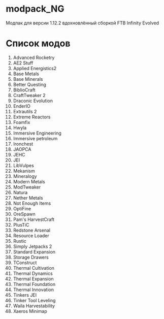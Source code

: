 # modpack_NG
Модпак для версии 1.12.2 вдохновлённый сборкой FTB Infinity Evolved

# Список модов
1) Advanced Rocketry 
2) AE2 Stuff 
3) Applied Energistics2
4) Base Metals
5) Base Minerals 
6) Better Questing
7) BiblioCraft
8) CraftTweaker 2
9) Draconic Evolution
10) EnderIO
11) Extrautils 2
12) Extreme Reactors
13) Foamfix
14) Hwyla
15) Immersive Engineering
16) Immersive petroleum
17) Ironchest
18) JAOPCA
19) JEHC
20) JEI
21) LibVulpes
22) Mekanism
23) Mineralogy
24) Modern Metals
25) ModTweaker
26) Natura
27) Nether Metals
28) Not Enough Items
29) OptiFine
30) OreSpawn
31) Pam's HarvestCraft
32) PlusTiC
33) Redstone Arsenal
34) Resource Loader
35) Rustic
36) Simply Jetpacks 2
37) Standard Expansion
38) Storage Drawers
39) TConstruct
40) Thermal Cultivation
41) Thermal Dynamics
42) Thermal Expansion
43) Thermal Foundation
44) Thermal Innovation
45) Tinkers JEI
46) Tinker Tool Leveling 
47) Waila Harvestability
48) Xaeros Minimap
